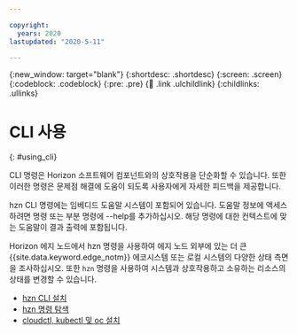 ```yaml
---

copyright:
  years: 2020
lastupdated: "2020-5-11"

---
```


{:new_window: target="blank"}
{:shortdesc: .shortdesc}
{:screen: .screen}
{:codeblock: .codeblock}
{:pre: .pre}
{:child: .link .ulchildlink}
{:childlinks: .ullinks}

# CLI 사용
{: #using_cli}

CLI 명령은 Horizon 소프트웨어 컴포넌트와의 상호작용을 단순화할 수 있습니다. 또한 이러한 명령은 문제점 해결에 도움이 되도록 사용자에게 자세한 피드백을 제공합니다.

hzn CLI 명령에는 임베디드 도움말 시스템이 포함되어 있습니다. 도움말 정보에 액세스하려면 명령 또는 부분 명령에 --help를 추가하십시오. 해당 명령에 대한 컨텍스트에 맞는 도움말이 결과 출력에 포함됩니다.

Horizon 에지 노드에서 hzn 명령을 사용하여 에지 노드 외부에 있는 더 큰 {{site.data.keyword.edge_notm}} 에코시스템 또는 로컬 시스템의 다양한 상태 측면을 조사하십시오. 또한 `hzn` 명령을 사용하여 시스템과 상호작용하고 소유하는 리소스의 상태를 변경할 수 있습니다.

* [hzn CLI 설치](hzn_cli.md)
* [hzn 명령 탐색](exploring_hzn.md)
* [cloudctl, kubectl 및 oc 설치](cloudctl_oc_cli.md)
